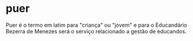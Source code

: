 # puer
Puer é o termo em latim para "criança" ou "jovem" e para o Educandário Bezerra de Menezes será o serviço relacionado a gestão de educandos.

